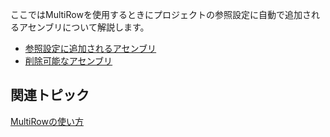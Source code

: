 
ここではMultiRowを使用するときにプロジェクトの参照設定に自動で追加されるアセンブリについて解説します。

*   [参照設定に追加されるアセンブリ](gcdocsite__documentlink?toc-item-id=71263769-5e6e-432b-93ff-b0eb2406ba76)
*   [削除可能なアセンブリ](gcdocsite__documentlink?toc-item-id=478a52d4-bf3c-4caa-bf18-0c644f457963)

## 関連トピック

[MultiRowの使い方](gcdocsite__documentlink?toc-item-id=1a43c0f3-3afa-4eaf-bbfe-74fe65202e0b)